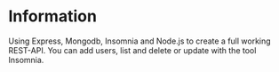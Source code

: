 # Information

Using Express, Mongodb, Insomnia and Node.js to create a full working REST-API. You can add users, list and delete or update with the tool Insomnia.
